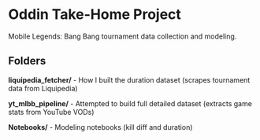 # Oddin Take-Home Project

Mobile Legends: Bang Bang tournament data collection and modeling.


## Folders

**liquipedia_fetcher/** - How I built the duration dataset (scrapes tournament data from Liquipedia)

**yt_mlbb_pipeline/** - Attempted to build full detailed dataset (extracts game stats from YouTube VODs)

**Notebooks/** - Modeling notebooks (kill diff and duration)



